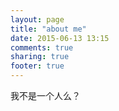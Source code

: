 ```yaml
---
layout: page
title: "about me"
date: 2015-06-13 13:15
comments: true
sharing: true
footer: true
---
```

我不是一个人么？